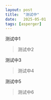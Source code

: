 ```yaml
---
layout: post
title:  "测试中"
date:   2025-05-01
tags: [asperger]
---
```


测试中1

>测试中2

测试中3

>测试中4

测试中5

>测试中6
